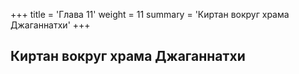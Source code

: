 +++
title = 'Глава 11'
weight = 11
summary = 'Киртан вокруг храма Джаганнатхи'
+++
## Киртан вокруг храма Джаганнатхи